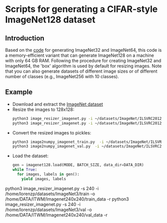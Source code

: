 # Scripts for generating a CIFAR-style ImageNet128 dataset

## Introduction
Based on the [code](https://github.com/PatrykChrabaszcz/Imagenet32_Scripts) for generating ImageNet32 and ImageNet64, this code is a memory-efficient variant that can generate ImageNet128 on a machine with only 64 GB RAM. Following the procedure for creating ImageNet32 and ImageNet64, the 'box' algorithm is used by default for resizing images. Note that you can also generate datasets of different image sizes or of different number of classes (e.g., ImageNet256 with 10 classes).

## Example
- Download and extract the [ImageNet dataset](http://www.image-net.org/challenges/LSVRC/2012/nonpub-downloads)
- Resize the images to 128x128:
  ```sh
  python3 image_resizer_imagenet.py -i ~/datasets/ImageNet/ILSVRC2012_img_train -o ~/datasets/ImageNet/ILSVRC2012_img_train_128 -r
  python3 image_resizer_imagenet.py -i ~/datasets/ImageNet/ILSVRC2012_img_val -o ~/datasets/ImageNet/ILSVRC2012_img_val_128
  ```
- Convert the resized images to pickles:
  ```sh
  python3 image2numpy_imagenet_train.py  -i ~/datasets/ImageNet/ILSVRC2012_img_train_128/box -o ~/datasets/ImageNet128
  python3 image2numpy_imagenet_val.py  -i ~/datasets/ImageNet/ILSVRC2012_img_val_128/box -o ~/datasets/ImageNet128
  ```
- Load the dataset:
  ```py
  gen = imagenet128.load(MODE, BATCH_SIZE, data_dir=DATA_DIR)
  while True:
    for images, labels in gen():
      yield images, labels
  ```



python3 image_resizer_imagenet.py -s 240 -i /home/lorenzp/datasets/ImageNet3/train -o /home/DATA/ITWM/Imagenet240x240/train_data -r
python3 image_resizer_imagenet.py -s 240 -i /home/lorenzp/datasets/ImageNet3/val -o /home/DATA/ITWM/Imagenet240x240/val_data -r

